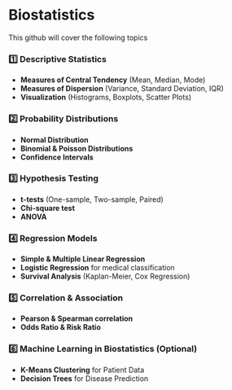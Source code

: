 # Biostatistics

This github will cover the following topics

### 1️⃣ Descriptive Statistics  
- **Measures of Central Tendency** (Mean, Median, Mode)  
- **Measures of Dispersion** (Variance, Standard Deviation, IQR)  
- **Visualization** (Histograms, Boxplots, Scatter Plots)  

### 2️⃣ Probability Distributions  
- **Normal Distribution**  
- **Binomial & Poisson Distributions**  
- **Confidence Intervals**  

### 3️⃣ Hypothesis Testing  
- **t-tests** (One-sample, Two-sample, Paired)  
- **Chi-square test**  
- **ANOVA**  

### 4️⃣ Regression Models  
- **Simple & Multiple Linear Regression**  
- **Logistic Regression** for medical classification  
- **Survival Analysis** (Kaplan-Meier, Cox Regression)  

### 5️⃣ Correlation & Association  
- **Pearson & Spearman correlation**  
- **Odds Ratio & Risk Ratio**  

### 6️⃣ Machine Learning in Biostatistics (Optional)  
- **K-Means Clustering** for Patient Data  
- **Decision Trees** for Disease Prediction  
